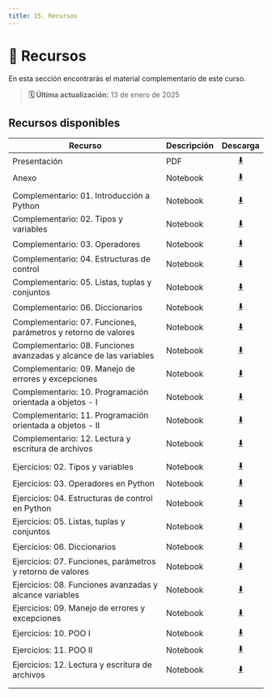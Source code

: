 ```yaml
---
title: 15. Recursos
---
```

# 📂 Recursos 

En esta sección encontrarás el material complementario de este curso.  
	

> **🗓️ Última actualización:** 13 de enero de 2025
	

## Recursos disponibles

| Recurso                                                            | Descripción |                                               Descarga                                                |
| ------------------------------------------------------------------ | ----------- | :---------------------------------------------------------------------------------------------------: |
| Presentación                                                       | PDF         |                     [⬇️](./resources/recursos/slides/introduccion_a_python_3.pdf)                     |
| Anexo                                                              | Notebook    |                                   [⬇️](./resources/13_anexo.ipynb)                                    |
|                                                                    |             |                                                                                                       |
| Complementario: 01. Introducción a Python                          | Notebook    |             [⬇️](./resources/recursos/additional_docs/01-introduccion-a-python_mc.ipynb)              |
| Complementario: 02. Tipos y variables                              | Notebook    |               [⬇️](./resources/recursos/additional_docs/02-tipos-y-variables_mc.ipynb)                |
| Complementario: 03. Operadores                                     | Notebook    |                   [⬇️](./resources/recursos/additional_docs/03-operadores_mc.ipynb)                   |
| Complementario: 04. Estructuras de control                         | Notebook    |             [⬇️](./resources/recursos/additional_docs/04-estructuras-de-control_mc.ipynb)             |
| Complementario: 05. Listas, tuplas y conjuntos                     | Notebook    |           [⬇️](./resources/recursos/additional_docs/05-listas-tuplas-y-conjuntos_mc.ipynb)            |
| Complementario: 06. Diccionarios                                   | Notebook    |                  [⬇️](./resources/recursos/additional_docs/06-diccionarios_mc.ipynb)                  |
| Complementario: 07. Funciones, parámetros y retorno de valores     | Notebook    |   [⬇️](./resources/recursos/additional_docs/07-funciones-parametros-y-retorno-de-valores_mc.ipynb)    |
| Complementario: 08. Funciones avanzadas y alcance de las variables | Notebook    | [⬇️](./resources/recursos/additional_docs/08-funciones-avanzadas-y-alcance-de-las-variables_mc.ipynb) |
| Complementario: 09. Manejo de errores y excepciones                | Notebook    |        [⬇️](./resources/recursos/additional_docs/09-manejo-de-errores-y-excepciones_mc.ipynb)         |
| Complementario: 10. Programación orientada a objetos - I           | Notebook    | [⬇️](./resources/recursos/additional_docs/10-programacion-orientada-a-objetos-introduccion_mc.ipynb)  |
| Complementario: 11. Programación orientada a objetos - II          | Notebook    |      [⬇️](./resources/recursos/additional_docs/11-programacion-orientada-a-objetos-ii_mc.ipynb)       |
| Complementario: 12. Lectura y escritura de archivos                | Notebook    |        [⬇️](./resources/recursos/additional_docs/12-lectura-y-escritura-de-archivos_mc.ipynb)         |
|                                                                    |             |                                                                                                       |
| Ejercicios: 02. Tipos y variables                                  | Notebook    |              [⬇️](./resources/recursos/exercises/02_tipos_y_variables-ejercicios.ipynb)               |
| Ejercicios: 03. Operadores en Python                               | Notebook    |       [⬇️](./resources/recursos/exercises/03_operadores_aritmeticos_y_logicos-ejercicios.ipynb)       |
| Ejercicios: 04. Estructuras de control en Python                   | Notebook    |            [⬇️](./resources/recursos/exercises/04_estructuras_de_control-ejercicios.ipynb)            |
| Ejercicios: 05. Listas, tuplas y conjuntos                         | Notebook    |          [⬇️](./resources/recursos/exercises/05_listas_tuplas_y_conjuntos-ejercicios.ipynb)           |
| Ejercicios: 06. Diccionarios                                       | Notebook    |                 [⬇️](./resources/recursos/exercises/06_diccionarios-ejercicios.ipynb)                 |
| Ejercicios: 07. Funciones, parámetros y retorno de valores         | Notebook    |                  [⬇️](./resources/recursos/exercises/07_funciones-ejercicios.ipynb)                   |
| Ejercicios: 08. Funciones avanzadas y alcance variables            | Notebook    |             [⬇️](./resources/recursos/exercises/08_funciones_avanzadas-ejercicios.ipynb)              |
| Ejercicios: 09. Manejo de errores y excepciones                    | Notebook    |              [⬇️](./resources/recursos/exercises/09_manejo_de_errores-ejercicios.ipynb)               |
| Ejercicios: 10. POO I                                              | Notebook    |       [⬇️](./resources/recursos/exercises/10_programacion_orientada_a_objetos-ejercicios.ipynb)       |
| Ejercicios: 11. POO II                                             | Notebook    | [⬇️](./resources/recursos/exercises/11_oop_encapsulamiento_herencia_y_polimorfismo-ejercicios.ipynb)  |
| Ejercicios: 12. Lectura y escritura de archivos                    | Notebook    |             [⬇️](./resources/recursos/exercises/12_lectura_de_archivos-ejercicios.ipynb)              |
|                                                                    |             |                                                                                                       |
|                                                                    |             |                                                                                                       |

